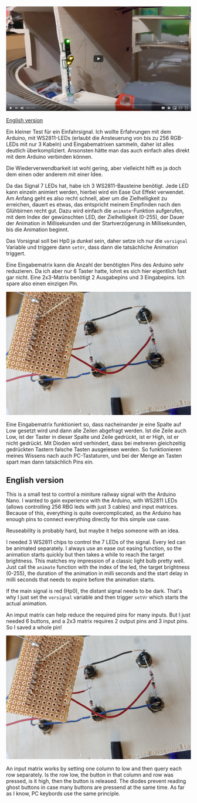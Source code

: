 [![](./youtube.jpg)](https://www.youtube.com/watch?v=zoIy9poZRrw)

[English version](#english-version)

Ein kleiner Test f&uuml;r ein Einfahrsignal. Ich wollte Erfahrungen mit dem Arduino, mit WS2811-LEDs (erlaubt die
Ansteuerung von bis zu 256 RGB-LEDs mit nur 3 Kabeln) und Eingabematrixen sammeln, daher ist alles deutlich
&uuml;berkompliziert. Ansonsten h&auml;tte man das auch einfach alles direkt mit dem Arduino verbinden k&ouml;nnen.

Die Wiederverwendbarkeit ist wohl gering, aber vielleicht hilft es ja doch dem einen oder anderem mit einer Idee.

Da das Signal 7 LEDs hat, habe ich 3 WS2811-Bausteine ben&ouml;tigt. Jede LED kann einzeln animiert werden, hierbei
wird ein Ease Out Effekt verwendet. Am Anfang geht es also recht schnell, aber um die Zielhelligkeit zu erreichen,
dauert es etwas, das entspricht meinem Empfinden nach den Gl&uuml;hbirnen recht gut. Dazu wird einfach die
`animate`-Funktion aufgerufen, mit dem Index der gew&uuml;nschten LED, der Zielhelligkeit (0-255), der Dauer der
Animation in Millisekunden und der Startverz&ouml;gerung in Millisekunden, bis die Animation beginnt.

Das Vorsignal soll bei Hp0 ja dunkel sein, daher setze ich nur die `vorsignal` Variable und triggere dann `setVr`, dass
dann die tats&auml;chliche Animation triggert.

Eine Eingabematrix kann die Anzahl der ben&ouml;tigten Pins des Arduino sehr reduzieren. Da ich aber nur 6 Taster
hatte, lohnt es sich hier eigentlich fast gar nicht. Eine 2x3-Matrix ben&ouml;tigt 2 Ausgabepins und 3 Eingabepins.
Ich spare also einen einzigen Pin.

![Eingabematrix](input-matrix.jpg)

Eine Eingabematrix funktioniert so, dass nacheinander je eine Spalte auf Low gesetzt wird und dann alle Zeilen
abgefragt werden. Ist die Zeile auch Low, ist der Taster in dieser Spalte und Zeile gedr&uuml;ckt, ist er High, ist er
nicht gedr&uuml;ckt. Mit Dioden wird verhindert, dass bei mehreren gleichzeitig gedr&uuml;ckten Tastern falsche Tasten
ausgelesen werden. So funktionieren meines Wissens nach auch PC-Tastaturen, und bei der Menge an Tasten spart man dann
tats&auml;chlich Pins ein.

## English version

This is a small test to control a miniture railway signal with the Arduino Nano. I wanted to gain experience with the
Arduino, with WS2811 LEDs (allows controlling 256 RBG leds with just 3 cables) and input matrices. Because of this,
everything is quite overcomplicated, as the Arduino has enough pins to connect everything directly for this simple use
case.

Reuseability is probably hard, but maybe it helps someone with an idea.

I needed 3 WS2811 chips to control the 7 LEDs of the signal. Every led can be animated separately. I always use an ease
out easing function, so the animation starts quickly but then takes a while to reach the target brightness. This matches
my impression of a classic light bulb pretty well. Just call the `animate` function with the index of the led, the
target brightness (0-255), the duration of the animation in milli seconds and the start delay in milli seconds that
needs to expire before the animation starts.

If the main signal is red (Hp0), the distant signal needs to be dark. That's why I just set the `vorsignal` variable
and then trigger `setVr` which starts the actual animation.

An imput matrix can help reduce the required pins for many inputs. But I just needed 6 buttons, and a 2x3 matrix
requires 2 output pins and 3 input pins. So I saved a whole pin!

![input matrix](input-matrix.jpg)

An input matrix works by setting one column to low and then query each row separately. Is the row low, the button in
that column and row was pressed, is it high, then the button is released. The diodes prevent reading ghost buttons in
case many buttons are pressend at the same time. As far as I know, PC keybords use the same principle.
